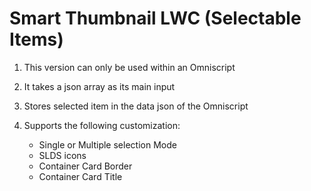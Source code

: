 # Smart Thumbnail LWC (Selectable Items)

1. This version can only be used within an Omniscript
2. It takes a json array as its main input
3. Stores selected item in the data json of the Omniscript
4. Supports the following customization:

   + Single or Multiple selection Mode
   + SLDS icons
   + Container Card Border
   + Container Card Title
